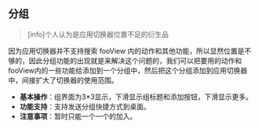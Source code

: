 ## 分组

>[info]个人认为是应用切换器位置不足的衍生品

因为应用切换器并不支持搜索 fooView 内的动作和其他功能，所以显然位置是不够的，因此分组功能的出现就是来解决这个问题的，我们可以把要用的动作和fooView内的一些功能给添加到一个分组中，然后把这个分组添加到应用切换器中，间接扩大了切换器的使用范围。

* **基本操作**：组界面为3*3显示，下滑显示组标题和添加按钮，下滑显示更多。
* **功能支持**：支持发送分组快捷方式到桌面。
* **注意事项**：暂时只能一个一个的加入。